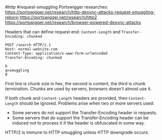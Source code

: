#http 
#request-smuggling 
Portswigger researches:
https://portswigger.net/research/http-desync-attacks-request-smuggling-reborn
https://portswigger.net/research/http2
https://portswigger.net/research/browser-powered-desync-attacks

Headers that can define request end: `Content-Length` and `Transfer-Encoding: chunked`
```http
POST /search HTTP/1.1
Host: normal-website.com
Content-Type: application/x-www-form-urlencoded
Transfer-Encoding: chunked

b
q=smuggling
0
```
First line is chunk size in hex, the second is content, the third is chunk termination.
Chunks are used by servers, browsers doesn't almost use it.

If both chunk and `Content-Length`  headers are provided, then `Content-Length` should be ignored.
Problems arise when two or more servers used:
* Some servers do not support the Transfer-Encoding header in requests. 
* Some servers that do support the Transfer-Encoding header can be induced not to process it if the header is obfuscated in some way.

HTTP/2 is immune to HTTP smuggling unless HTTP downgrade occurs.